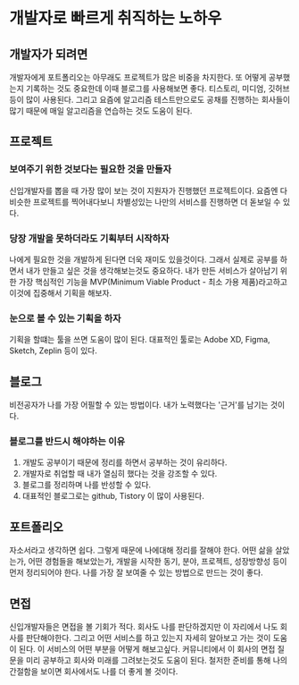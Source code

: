 # 개발자로 빠르게 취직하는 노하우

## 개발자가 되려면

개발자에게 포트폴리오는 아무래도 프로젝트가 많은 비중을 차지한다. 또 어떻게 공부했는지 기록하는 것도 중요한데 이때 블로그를 사용해보면 좋다. 티스토리, 미디엄, 깃허브 등이 많이 사용된다. 그리고 요즘에 알고리즘 테스트만으로도 공채를 진행하는 회사들이 많기 때문에 매일 알고리즘을 연습하는 것도 도움이 된다.

## 프로젝트

### 보여주기 위한 것보다는 필요한 것을 만들자

신입개발자를 뽑을 때 가장 많이 보는 것이 지원자가 진행했던 프로젝트이다. 요즘엔 다 비슷한 프로젝트를 찍어내다보니 차별성있는 나만의 서비스를 진행하면 더 돋보일 수 있다.

### 당장 개발을 못하더라도 기획부터 시작하자

나에게 필요한 것을 개발하게 된다면 더욱 재미도 있을것이다. 그래서 실제로 공부를 하면서 내가 만들고 싶은 것을 생각해보는것도 중요하다. 내가 만든 서비스가 살아남기 위한 가장 핵심적인 기능을 MVP(Minimum Viable Product - 최소 가용 제품)라고하고 이것에 집중해서 기획을 해보자.

### 눈으로 볼 수 있는 기획을 하자

기획을 할떄는 툴을 쓰면 도움이 많이 된다. 대표적인 툴로는 Adobe XD, Figma, Sketch, Zeplin 등이 있다.

## 블로그

비전공자가 나를 가장 어필할 수 있는 방법이다. 내가 노력했다는 '근거'를 남기는 것이다.

### 블로그를 반드시 해야하는 이유

1. 개발도 공부이기 때문에 정리를 하면서 공부하는 것이 유리하다.
1. 개발자로 취업할 때 내가 열심히 했다는 것을 강조할 수 있다.
1. 블로그를 정리하며 나를 반성할 수 있다.
1. 대표적인 블로그로는 github, Tistory 이 많이 사용된다.

## 포트폴리오

자소서라고 생각하면 쉽다. 그렇게 때문에 나에대해 정리를 잘해야 한다. 어떤 삶을 살았는가, 어떤 경험들을 해보았는가, 개발을 시작한 동기, 분야, 프로젝트, 성장방향성 등이 먼저 정리되어야 한다. 나를 가장 잘 보여줄 수 있는 방법으로 만드는 것이 좋다.

## 면접

신입개발자들은 면접을 볼 기회가 적다. 회사도 나를 판단하겠지만 이 자리에서 나도 회사를 판단해야한다. 그리고 어떤 서비스를 하고 있는지 자세히 알아보고 가는 것이 도움이 된다. 이 서비스의 어떤 부분을 어떻게 해보고싶다. 커뮤니티에서 이 회사의 면접 질문을 미리 공부하고 회사와 미래를 그려보는것도 도움이 된다. 철저한 준비를 통해 나의 간절함을 보이면 회사에서도 나를 더 좋게 볼 것이다.
